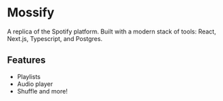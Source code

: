 # Mossify
A replica of the Spotify platform. Built with a modern stack of tools: React, Next.js, Typescript, and Postgres.

## Features
- Playlists
- Audio player
- Shuffle and more!
